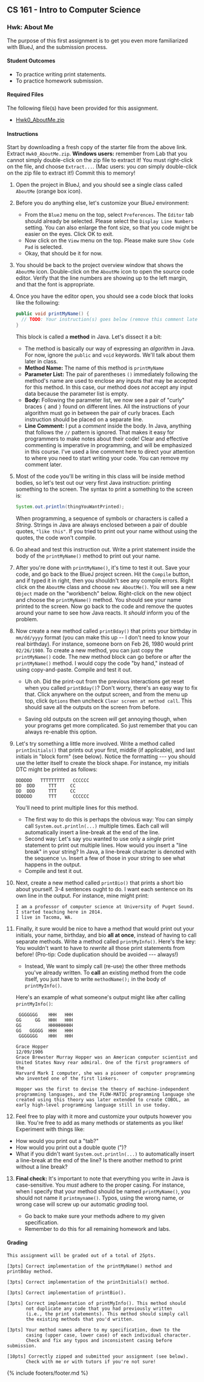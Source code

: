 ## CS 161 - Intro to Computer Science

### Hwk: About Me

The purpose of this first assignment is to get you even more familiarized with BlueJ, and the submission process.

#### Student Outcomes

- To practice writing print statements.
- To practice homework submission.

#### Required Files

The following file(s) have been provided for this assignment.

- [Hwk0_AboutMe.zip](Hwk0_AboutMe.zip)

#### Instructions

Start by downloading a fresh copy of the starter file from the above link. Extract `Hwk0_AboutMe.zip`. **Windows users:** remember from Lab that you cannot simply double-click on the zip file to extract it! You must right-click on the file, and choose `Extract...`. (Mac users: you _can_ simply double-click on the zip file to extract it!) Commit this to memory!

1. Open the project in BlueJ, and you should see a single class called `AboutMe` (orange box icon).

2. Before you do anything else, let's customize your BlueJ environment:

   - From the `BlueJ` menu on the top, select `Preferences`. The `Editor` tab should already be selected. Please select the `Display Line Numbers` setting. You can also enlarge the font size, so that you code might be easier on the eyes. Click OK to exit.
   - Now click on the `View` menu on the top. Please make sure `Show Code Pad` is selected.
   - Okay, that should be it for now.

3. You should be back to the project overview window that shows the `AboutMe` icon. Double-click on the `AboutMe` icon to open the source code editor. Verify that the line numbers are showing up to the left margin, and that the font is appropriate.

4. Once you have the editor open, you should see a code block that looks like the following:

   ```java
   public void printMyName() {
     // TODO: Your instruction(s) goes below (remove this comment later)
   }
   ```

   This block is called a **method** in Java. Let's dissect it a bit:

   - The method is basically our way of expressing an _algorithm_ in Java. For now, ignore the `public` and `void` keywords. We'll talk about them later in class.
   - **Method Name:** The name of this method is `printMyName`
   - **Parameter List:** The pair of parentheses `()` immediately following the method's name are used to enclose any inputs that may be accepted for this method. In this case, our method does _not_ accept any input data because the parameter list is empty.
   - **Body:** Following the parameter list, we now see a pair of "curly" braces `{` and `}` found on different lines. All the instructions of your algorithm must go in between the pair of curly braces. Each instruction should be placed on a separate line.
   - **Line Comment:** I put a _comment_ inside the body. In Java, anything that follows the `//` pattern is ignored. That makes it easy for programmers to make notes about their code! Clear and effective commenting is imperative in programming, and will be emphasized in this course. I've used a line comment here to direct your attention to where you need to start writing your code. You can remove my comment later.

5. Most of the code you'll be writing in this class will be inside method bodies, so let's test out our very first Java instruction: printing something to the screen. The syntax to print a something to the screen is:

   ```java
   System.out.println(thingYouWantPrinted);
   ```

   When programming, a sequence of symbols or characters is called a _String_. Strings in Java are always enclosed between a pair of double quotes, `"like this"`. If you tried to print out your name without using the quotes, the code won't compile.

6. Go ahead and test this instruction out. Write a print statement inside the body of the `printMyName()` method to print out your name.

7. After you're done with `printMyName()`, it's time to test it out. Save your code, and go back to the BlueJ project screen. Hit the `Compile` button, and if typed it in right, then you shouldn't see any compile errors. Right click on the `AboutMe` class and choose `new AboutMe()`. You will see a new `Object` made on the "workbench" below. Right-click on the new object and choose the `printMyName()` method. You should see your name printed to the screen. Now go back to the code and remove the quotes around your name to see how Java reacts. It _should_ inform you of the problem.

8. Now create a new method called `printBday()` that prints your birthday in `mm/dd/yyyy` format (you can make this up -- I don't need to know your real birthday). For instance, someone born on Feb 26, 1980 would print `02/26/1980`. To create a new method, you can just copy the `printMyName()` code. The new method block can go before or after the `printMyName()` method. I would copy the code "by hand," instead of using copy-and-paste. Compile and test it out.

   - Uh oh. Did the print-out from the previous interactions get reset when you called `printBday()`? Don't worry, there's an easy way to fix that. Click anywhere on the output screen, and from the menu up top, click `Options` then uncheck `Clear screen at method call`. This should save all the outputs on the screen from before.

   - Saving old outputs on the screen *will* get annoying though, when your programs get more complicated. So just remember that you can always re-enable this option.

9. Let's try something a little more involved. Write a method called `printInitials()` that prints out your first, middle (if applicable), and last initials in "block form" (see below). Notice the formatting --- you should use the letter itself to create the block shape. For instance, my initials DTC might be printed as follows:

   ```
   DDDDDD   TTTTTTTTT   CCCCCC
   DD  DDD     TTT     CC
   DD  DDD     TTT     CC
   DDDDDD      TTT      CCCCCC
   ```

   You'll need to print multiple lines for this method.

   - The first way to do this is perhaps the obvious way: You can simply call `System.out.println(...)` multiple times. Each call will automatically insert a line-break at the end of the line.
   - Second way: Let's say you wanted to use only a _single_ print statement to print out multiple lines. How would you insert a "line break" in your string? In Java, a line-break character is denoted with the sequence `\n`. Insert a few of those in your string to see what happens in the output.
   - Compile and test it out.

10. Next, create a new method called `printBio()` that prints a short bio about yourself. 3-4 sentences ought to do. I want each sentence on its own line in the output. For instance, mine might print:

    ```
    I am a professor of computer science at University of Puget Sound.
    I started teaching here in 2014.
    I live in Tacoma, WA.
    ```

11. Finally, it sure would be nice to have a method that would print out your initials, your name, birthday, and bio **all at once**, instead of having to call separate methods. Write a method called `printMyInfo()`. Here's the key: You wouldn't want to have to _rewrite_ all those print statements from before! (Pro-tip: Code duplication should be avoided --- always!)

    - Instead, We want to simply call (re-use) the other three methods you've already written. To **call** an existing method from the code itself, you just have to write `methodName();` in the body of `printMyInfo()`.

    Here's an example of what someone's output might like after calling `printMyInfo()`:

    ```
     GGGGGGG    HHH   HHH
    GG     GG   HHH   HHH
    GG          HHHHHHHHH
    GG   GGGGG  HHH   HHH
     GGGGGGG    HHH   HHH

    Grace Hopper
    12/09/1906
    Grace Brewster Murray Hopper was an American computer scientist and 
    United States Navy rear admiral. One of the first programmers of the 
    Harvard Mark I computer, she was a pioneer of computer programming 
    who invented one of the first linkers.
    
    Hopper was the first to devise the theory of machine-independent 
    programming languages, and the FLOW-MATIC programming language she 
    created using this theory was later extended to create COBOL, an 
    early high-level programming language still in use today.
    ```

12. Feel free to play with it more and customize your outputs however you like. You're free to add as many methods or statements as you like! Experiment with things like:

   - How would you print out a "tab?"
   - How would you print out a double quote (")?
   - What if you didn't want `System.out.println(...)` to automatically insert a line-break at the end of the line? Is there another method to print without a line break?

13. **Final check:** It's important to note that everything you write in Java is case-sensitive. You _must_ adhere to the proper casing. For instance, when I specify that your method should be named `printMyName()`, you should not name it `printmyname()`. Typos, using the wrong name, or wrong case will screw up our automatic _grading_ tool.

    - Go back to make sure your methods adhere to my given specification.
    - Remember to do this for all remaining homework and labs.

#### Grading

```
This assignment will be graded out of a total of 25pts.

[3pts] Correct implementation of the printMyName() method and printBday method.

[3pts] Correct implementation of the printInitials() method.

[3pts] Correct implementation of printBio().

[3pts] Correct implementation of printMyInfo(). This method should
       not duplicate any code that you had previously written
       (i.e., the print statements). This method should simply call
       the existing methods that you'd written.

[3pts] Your method names adhere to my specification, down to the
       casing (upper case, lower case) of each individual character.
       Check and fix any typos and inconsistent casing before submission.

[10pts] Correctly zipped and submitted your assignment (see below).
       Check with me or with tutors if you're not sure!
```

{% include footers/footer.md %}


